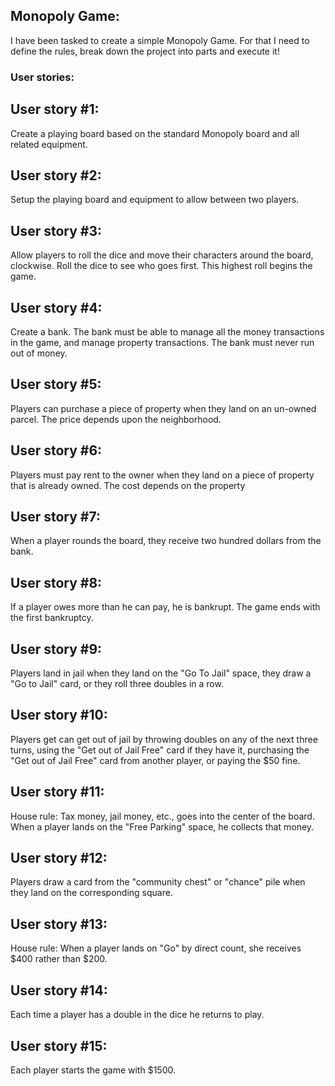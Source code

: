 ## Monopoly Game:

I have been tasked to create a simple Monopoly Game. For that I need to define the rules, break down the project into parts and execute it!

### User stories:
## User story #1:
Create a playing board based on the standard Monopoly board and all related equipment.

## User story #2:
Setup the playing board and equipment to allow between two players.

## User story #3:
  Allow players to roll the dice and move their characters around the board, clockwise. Roll the dice to see who goes first. This highest roll begins the game.

## User story #4:
  Create a bank. The bank must be able to manage all the money transactions in the game, and manage property transactions. The bank must never run out of money.

## User story #5:
  Players can purchase a piece of property when they land on an un-owned parcel. The price depends upon the neighborhood.

## User story #6:
  Players must pay rent to the owner when they land on a piece of property that is already owned. The cost depends on the property

## User story #7:
  When a player rounds the board, they receive two hundred dollars from the bank.

## User story #8:
  If a player owes more than he can pay, he is bankrupt. The game ends with the first bankruptcy.

## User story #9:
  Players land in jail when they land on the "Go To Jail" space, they draw a "Go to Jail" card, or they roll three doubles in a row.

## User story #10:
  Players get can get out of jail by throwing doubles on any of the next three turns, using the "Get out of Jail Free" card if they have it, purchasing the "Get out of Jail Free" card from another player, or paying the $50 fine.

## User story #11:
  House rule: Tax money, jail money, etc., goes into the center of the board. When a player lands on the "Free Parking" space, he collects that money.

## User story #12:
  Players draw a card from the "community chest" or "chance" pile when they land on the corresponding square.

## User story #13:
  House rule: When a player lands on "Go" by direct count, she receives $400 rather than $200.

## User story #14:
  Each time a player has a double in the dice he returns to play.

## User story #15:
  Each player starts the game with $1500.




